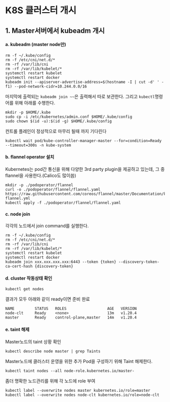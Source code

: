 # K8S 클러스터 개시

## 1. Master서버에서 kubeadm 개시

#### a. kubeadm (master node만)

```aidl
rm -f ~/.kube/config
rm -f /etc/cni/net.d/*
rm -rf /var/lib/cni
rm -rf /var/lib/kubelet/*
systemctl restart kubelet
systemctl restart docker
kubeadm init --apiserver-advertise-address=$(hostname -I | cut -d' ' -f1) --pod-network-cidr=10.244.0.0/16
```

마지막에 출력되는 `kubeadm join ~~`은 출력해서 따로 보관한다. 그리고 `kubectl`명령어를 위해 아래를 수행한다.

```aidl
mkdir -p $HOME/.kube
sudo cp -i /etc/kubernetes/admin.conf $HOME/.kube/config
sudo chown $(id -u):$(id -g) $HOME/.kube/config
```

컨트롤 플레인이 정상적으로 마무리 될때 까지 기다린다

```aidl
kubectl wait pod/kube-controller-manager-master --for=condition=Ready --timeout=300s -n kube-system
```

#### b. flannel operator 설치

Kubernetes는 pod간 통신을 위해 다양한 3rd party plugin을 제공하고 있는데, 그 중 flannel을 사용한다.(Calico도 많이씀)

```aidl
mkdir -p ./podoperator/flannel
curl -o ./podoperator/flannel/flannel.yaml https://raw.githubusercontent.com/coreos/flannel/master/Documentation/kube-flannel.yml
kubectl apply -f ./podoperator/flannel/flannel.yaml
```

#### c. node join

각각의 노드에서 join command를 실행한다.

```aidl
rm -f ~/.kube/config
rm -f /etc/cni/net.d/*
rm -rf /var/lib/cni
rm -rf /var/lib/kubelet/*
systemctl restart kubelet
systemctl restart docker
kubeadm join xxx.xxx.xxx.xxx:6443 --token {token} --discovery-token-ca-cert-hash {discovery-token}
```

#### d. cluster 작동상태 확인

```aidl
kubectl get nodes
```

결과가 모두 아래와 같이 ready이면 준비 완료

```aidl
NAME         STATUS   ROLES                  AGE   VERSION
node-clt     Ready    <none>                 13m   v1.20.4
master       Ready    control-plane,master   14m   v1.20.4
```

#### e. taint 해제
Master노드의 taint 상황 확인
```aidl
kubectl describe node master | grep Taints
```
Master노드에 클러스터 운영을 위한 추가 Pod을 구성하기 위해 Taint 해제한다.
```aidl
kubectl taint nodes --all node-role.kubernetes.io/master-
```

좀더 명확한 노드관리를 위해 각 노드에 role 부여
```aidl
kubectl label --overwrite nodes master kubernetes.io/role=master
kubectl label --overwrite nodes node-clt kubernetes.io/role=node-clt
```